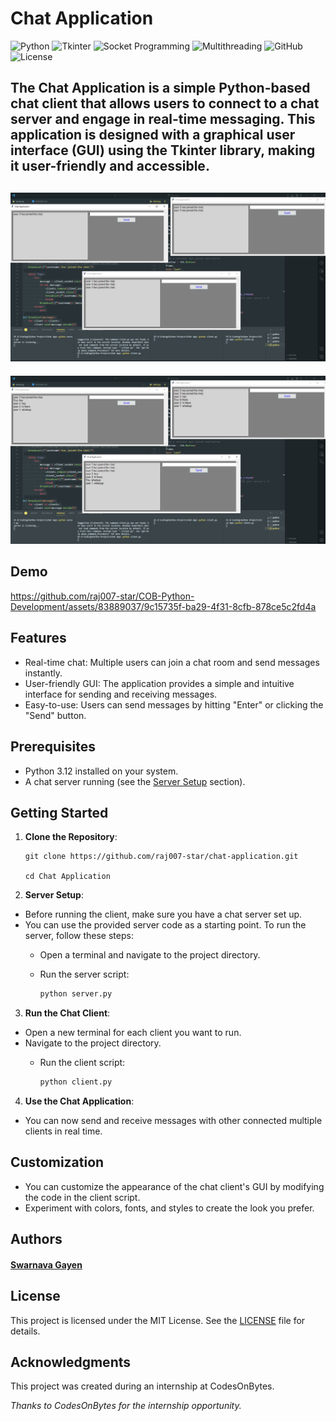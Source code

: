 # Chat Application
![Python](https://img.shields.io/badge/Python-3.12.0-blue)
![Tkinter](https://img.shields.io/badge/Tkinter-GUI-blue)
![Socket Programming](https://img.shields.io/badge/Socket-Programming-red)
![Multithreading](https://img.shields.io/badge/Multithreading-green)
![GitHub](https://img.shields.io/badge/GitHub-Repository-blue)
![License](https://img.shields.io/badge/License-MIT-green)

The Chat Application is a simple Python-based chat client that allows users to connect to a chat server and engage in real-time messaging. This application is designed with a graphical user interface (GUI) using the Tkinter library, making it user-friendly and accessible.
---
![Screenshot 1](pic1.png)
---
![Screenshot 2](pic2.png)

## Demo


https://github.com/raj007-star/COB-Python-Development/assets/83889037/9c15735f-ba29-4f31-8cfb-878ce5c2fd4a




## Features

- Real-time chat: Multiple users can join a chat room and send messages instantly.
- User-friendly GUI: The application provides a simple and intuitive interface for sending and receiving messages.
- Easy-to-use: Users can send messages by hitting "Enter" or clicking the "Send" button.

## Prerequisites

- Python 3.12 installed on your system.
- A chat server running (see the [Server Setup](#server-setup) section).

## Getting Started

1. **Clone the Repository**:

    ```
    git clone https://github.com/raj007-star/chat-application.git

    cd Chat Application
    ```


2. **Server Setup**:

- Before running the client, make sure you have a chat server set up.
- You can use the provided server code as a starting point. To run the server, follow these steps:
  - Open a terminal and navigate to the project directory.
  - Run the server script:

    ```bash
    python server.py
    ```

3. **Run the Chat Client**:

- Open a new terminal for each client you want to run.
- Navigate to the project directory.
    - Run the client script:

        ```bash
        python client.py
        ```

4. **Use the Chat Application**:

- You can now send and receive messages with other connected multiple clients in real time.

## Customization

- You can customize the appearance of the chat client's GUI by modifying the code in the client script.
- Experiment with colors, fonts, and styles to create the look you prefer.

## Authors

#### [Swarnava Gayen](https://github.com/raj007-star)

## License

This project is licensed under the MIT License. See the [LICENSE](LICENSE) file for details.

## Acknowledgments

This project was created during an internship at CodesOnBytes.

*Thanks to CodesOnBytes for the internship opportunity.*
